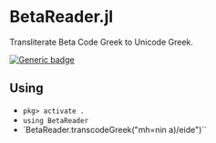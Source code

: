 # BetaReader.jl
Transliterate Beta Code Greek to Unicode Greek.


[![Generic badge](https://img.shields.io/badge/version-2.0-green.svg)](https://shields.io/)

## Using

- `pkg> activate .`
- `using BetaReader`
- `BetaReader.transcodeGreek("mh=nin a)/eide")``